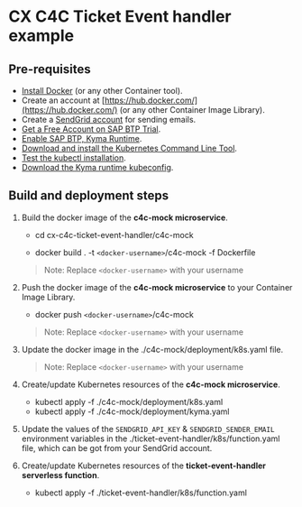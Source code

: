# CX C4C Ticket Event handler example

## Pre-requisites

- [Install Docker](https://docs.docker.com/get-docker/) (or any other Container tool).
- Create an account at [https://hub.docker.com/](https://hub.docker.com/) (or any other Container Image Library). 
- Create a [SendGrid account](https://sendgrid.com/solutions/email-api/) for sending emails.
- [Get a Free Account on SAP BTP Trial](https://developers.sap.com/tutorials/hcp-create-trial-account.html).
- [Enable SAP BTP, Kyma Runtime](https://developers.sap.com/tutorials/cp-kyma-getting-started.html).
- [Download and install the Kubernetes Command Line Tool](https://developers.sap.com/tutorials/cp-kyma-download-cli.html#d81e7789-ced4-4df6-b4a0-132d8c637077).
- [Test the kubectl installation](https://developers.sap.com/tutorials/cp-kyma-download-cli.html#4709f3b9-b9bc-45f1-89c1-cd6f097c55f5).
- [Download the Kyma runtime kubeconfig](https://developers.sap.com/tutorials/cp-kyma-download-cli.html#2ef10816-b759-4080-a8ec-eadbc3317ebd).

## Build and deployment steps

1. Build the docker image of the **c4c-mock microservice**. 

	- cd cx-c4c-ticket-event-handler/c4c-mock

	- docker build . -t `<docker-username>`/c4c-mock -f Dockerfile

	> Note: Replace `<docker-username>` with your username

2. Push the docker image of the **c4c-mock microservice** to your Container Image Library.

	- docker push `<docker-username>`/c4c-mock
	
	> Note: Replace `<docker-username>` with your username

3. Update the docker image in the ./c4c-mock/deployment/k8s.yaml file.

	> Note: Replace `<docker-username>` with your username

4. Create/update Kubernetes resources of the **c4c-mock microservice**.

	- kubectl apply -f ./c4c-mock/deployment/k8s.yaml
	- kubectl apply -f ./c4c-mock/deployment/kyma.yaml

5. Update the values of the `SENDGRID_API_KEY` & `SENDGRID_SENDER_EMAIL` environment variables in the  ./ticket-event-handler/k8s/function.yaml file, which can be got from your SendGrid account.

6. Create/update Kubernetes resources of the **ticket-event-handler serverless function**.

	- kubectl apply -f ./ticket-event-handler/k8s/function.yaml
